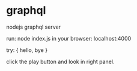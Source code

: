 # graphql
nodejs graphql server

run: node index.js
in your browser: localhost:4000

try:
{
hello, bye
}

click the play button and look in right panel.
